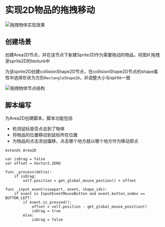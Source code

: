# 实现2D物品的拖拽移动

<img src="https://cdn.ipfsscan.io/weibo/large/005ZoLfCgy1hqi552tja0j30mo0fmjs8.jpg" data-id="20240608185121" alt="拖拽物体实现效果" />

## 创建场景

创建Area2D节点，并在该节点下新建Sprite2D作为需要拖动的物品，将图片拖拽至sprite2D的texture中

为该sprite2D创建collisionShape2D节点，在collisionShape2D节点的shape属性中选择形状为方形`RectangleShape2D`，并调整大小与sprite一致

<img src="https://cdn.ipfsscan.io/weibo/large/005ZoLfCgy1hqi55bfygoj308q03ujrp.jpg" data-id="20240608185135" alt="拖拽物体节点结构" />

## 脚本编写

为Area2D创建脚本，脚本功能包括

- 检测鼠标是否点击到了物体
- 将物品的位置移动到鼠标所在位置
- 为物品的点击添加偏移，点击哪个地方就以哪个地方作为移动原点

```godot
extends Area2D

var isDrag = false
var offset = Vector2.ZERO

func _process(delta):
    if isDrag:
        self.position = get_global_mouse_postion() + offset

func _input_event(viewport, event, shape_idx):
    if event is InputEventMouseButton and event.button_index == BUTTON_LEFT:
        if event.is_pressed():
            offset = self.position - get_global_mouse_position()
            isDrag = true
        else:
            isDrag = false
```